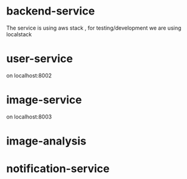 # backend-service

The service is using aws stack , for testing/development we are using localstack

# user-service
on localhost:8002

# image-service

on localhost:8003


# image-analysis


# notification-service